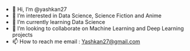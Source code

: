 - 👋 Hi, I’m @yashkan27
- 👀 I’m interested in Data Science, Science Fiction and Anime
- 🌱 I’m currently learning Data Science
- 💞️ I’m looking to collaborate on Machine Learning and Deep Learning projects
- 📫 How to reach me email : Yashkan27@gmail.com

<!---
yashkan27/yashkan27 is a ✨ special ✨ repository because its `README.md` (this file) appears on your GitHub profile.
You can click the Preview link to take a look at your changes.
--->
